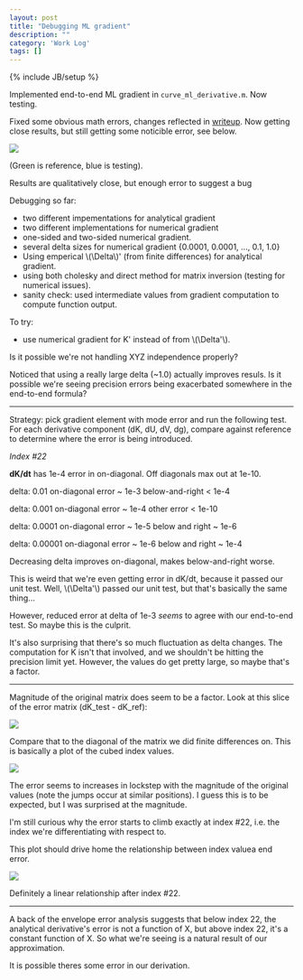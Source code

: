 ```yaml
---
layout: post
title: "Debugging ML gradient"
description: ""
category: 'Work Log'
tags: []
---
```

{% include JB/setup %}

Implemented end-to-end ML gradient in `curve_ml_derivative.m`.  Now testing. 

Fixed some obvious math errors, changes reflected in [writeup]({{site.baseurl}}/2013/11/10/reference).  Now getting close results, but still getting some noticible error, see below.

![]({{site.baseurl}}/img/2013-11-13-gradient_test.png)

(Green is reference, blue is testing).

Results are qualitatively close, but enough error to suggest a bug

Debugging so far:
    
* two different impementations for analytical gradient
* two different implementations for numerical gradient
* one-sided and two-sided numerical gradient.
* several delta sizes for numerical gradient {0.0001, 0.0001, ..., 0.1, 1.0}
* Using emperical \\(\Delta\\)' (from finite differences) for analytical gradient.
* using both cholesky and direct method for matrix inversion (testing for numerical issues).
* sanity check: used intermediate values from gradient computation to compute function output.  

To try:
    
* use numerical gradient for K' instead of from \\(\Delta'\\).


Is it possible we're not handling XYZ independence properly?

Noticed that using a really large delta (~1.0) actually improves resuls.  Is it possible we're seeing precision errors being exacerbated somewhere in the end-to-end formula?


---

Strategy:  pick gradient element with mode error and run the following test.  For each derivative component (dK, dU, dV, dg), compare against reference to determine where the error is being introduced.


*Index #22*

**dK/dt** has 1e-4 error in on-diagonal.  Off diagonals max out at 1e-10.

   delta: 0.01
   on-diagonal error ~ 1e-3
   below-and-right < 1e-4

   delta: 0.001
   on-diagonal error ~ 1e-4
   other error < 1e-10

   delta: 0.0001
   on-diagonal error ~ 1e-5
   below and right ~ 1e-6

   delta: 0.00001
   on-diagonal error ~ 1e-6
   below and right ~ 1e-4

Decreasing delta improves on-diagonal, makes below-and-right worse.  

This is weird that we're even getting error in dK/dt, because it passed our unit test.  Well, \\(\Delta'\\) passed our unit test, but that's basically the same thing...

However, reduced error at delta of 1e-3 *seems* to agree with our end-to-end test.  So maybe this is the culprit.

It's also surprising that there's so much fluctuation as delta changes.  The computation for K isn't that involved, and we shouldn't be hitting the precision limit yet.  However, the values do get pretty large, so maybe that's a factor.


---

Magnitude of the original matrix does seem to be a factor.  Look at this slice of the error matrix (dK_test - dK_ref):
        
![]({{site.baseurl}}/img/2013-11-13-error_trace.png)

Compare that to the diagonal of the matrix we did finite differences on.  This is basically a plot of the cubed index values.
    
![]({{site.baseurl}}/img/2013-11-13-K_trace.png)

The error seems to increases in lockstep with the magnitude of the original values (note the jumps occur at similar positions).  I guess this is to be expected, but I was surprised at the magnitude.

I'm still curious why the error starts to climb exactly at index #22, i.e. the index we're differentiating with respect to.  

This plot should drive home the relationship between index valuea end error.

![]({{site.baseurl}}/img/2013-11-13-error_regress_2.png)

Definitely a linear relationship after index #22.

---

A back of the envelope error analysis suggests that below index 22, the analytical derivative's error is not a function of X, but above index 22, it's a constant function of X.  So what we're seeing is a natural result of our approximation.



It is possible theres some error in our derivation.
